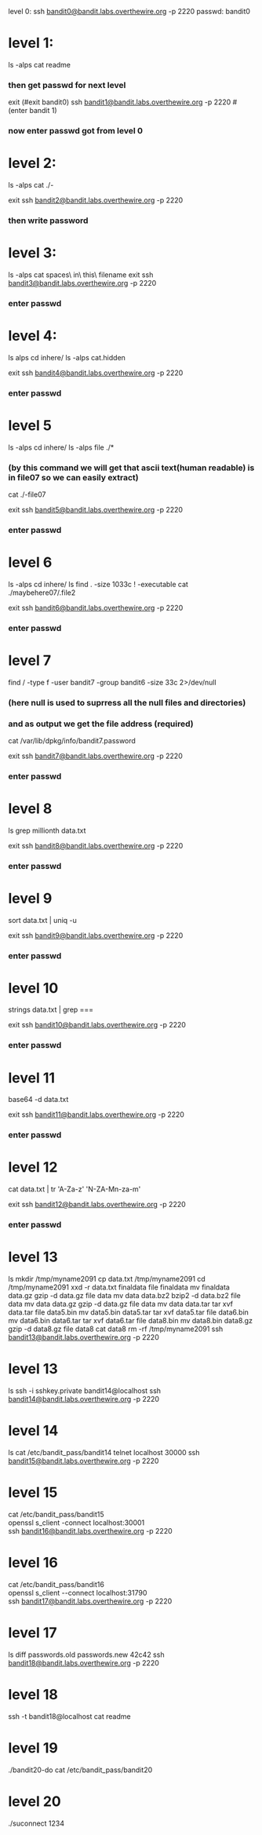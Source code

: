 
level 0:
ssh bandit0@bandit.labs.overthewire.org -p 2220
passwd: bandit0


# level 1:
ls -alps
cat readme
### then get passwd for next level

exit (#exit bandit0)
ssh bandit1@bandit.labs.overthewire.org -p 2220 #(enter bandit 1)
 ###  now enter passwd got from level 0


# level 2:
ls -alps
cat ./-

exit
ssh bandit2@bandit.labs.overthewire.org -p 2220
 ### then write password


# level 3:
ls -alps
cat spaces\ in\ this\ filename
exit
ssh bandit3@bandit.labs.overthewire.org -p 2220
 ### enter passwd

# level 4:
ls alps
cd inhere/
ls -alps
cat.hidden

exit
ssh bandit4@bandit.labs.overthewire.org -p 2220
 ### enter passwd

# level 5
ls -alps
cd inhere/
ls -alps
file ./*  
 ### (by this command we will get that ascii text(human readable) is in file07 so we can easily extract)
cat ./-file07

exit
ssh bandit5@bandit.labs.overthewire.org -p 2220
 ### enter passwd

# level 6
ls -alps
cd inhere/
ls 
find . -size 1033c ! -executable
cat ./maybehere07/.file2

exit
ssh bandit6@bandit.labs.overthewire.org -p 2220
 ### enter passwd


# level 7
find / -type f -user bandit7 -group bandit6 -size 33c 2>/dev/null
 ### (here null is used to suprress all the null files and directories)
 ### and as output we get the file address (required)
cat /var/lib/dpkg/info/bandit7.password

exit
ssh bandit7@bandit.labs.overthewire.org -p 2220
 ### enter passwd


# level 8
ls
grep millionth data.txt

exit
ssh bandit8@bandit.labs.overthewire.org -p 2220
 ### enter passwd


# level 9
sort data.txt | uniq -u

exit
ssh bandit9@bandit.labs.overthewire.org -p 2220
 ### enter passwd

# level 10
strings data.txt | grep ===

exit
ssh bandit10@bandit.labs.overthewire.org -p 2220
 ### enter passwd

# level 11
base64 -d data.txt

exit
ssh bandit11@bandit.labs.overthewire.org -p 2220
 ### enter passwd

# level 12
cat data.txt | tr 'A-Za-z' 'N-ZA-Mn-za-m'

exit
ssh bandit12@bandit.labs.overthewire.org -p 2220
 ### enter passwd

# level 13

ls
mkdir /tmp/myname2091
cp data.txt /tmp/myname2091
cd /tmp/myname2091
xxd -r data.txt finaldata
file finaldata
mv finaldata data.gz
gzip -d data.gz
file data
mv data data.bz2
bzip2 -d data.bz2
file data
mv data data.gz
gzip -d data.gz
file data
mv data data.tar
tar xvf data.tar
file data5.bin
mv data5.bin data5.tar
tar xvf data5.tar
file data6.bin
mv data6.bin data6.tar
tar xvf data6.tar
file data8.bin
mv data8.bin data8.gz
gzip -d data8.gz
file data8
cat data8
rm -rf /tmp/myname2091
ssh bandit13@bandit.labs.overthewire.org -p 2220

# level 13
ls
ssh -i sshkey.private bandit14@localhost
ssh bandit14@bandit.labs.overthewire.org -p 2220


# level 14
ls
cat /etc/bandit_pass/bandit14
telnet localhost 30000
ssh bandit15@bandit.labs.overthewire.org -p 2220

# level 15
cat /etc/bandit_pass/bandit15    
openssl s_client -connect localhost:30001     
ssh bandit16@bandit.labs.overthewire.org -p 2220

# level 16

cat /etc/bandit_pass/bandit16    
openssl s_client --connect localhost:31790    
ssh bandit17@bandit.labs.overthewire.org -p 2220     

# level 17
ls
diff passwords.old passwords.new
42c42
ssh bandit18@bandit.labs.overthewire.org -p 2220


# level 18
ssh -t bandit18@localhost cat readme

# level 19

./bandit20-do cat /etc/bandit_pass/bandit20

# level 20
./suconnect 1234
